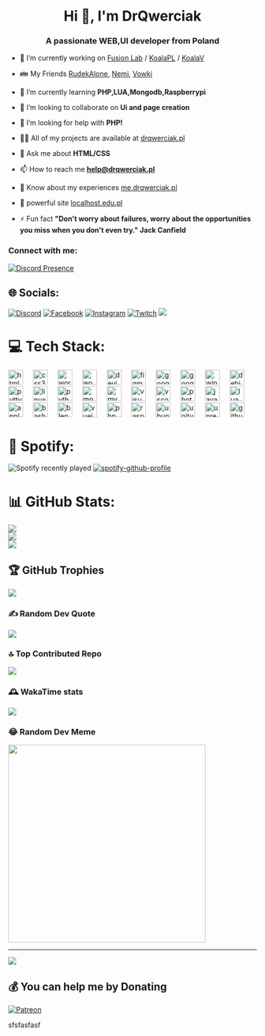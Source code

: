 <h1 align="center">Hi 👋, I'm DrQwerciak</h1>
<h3 align="center">A passionate WEB,UI developer from Poland</h3>

- 🔭 I’m currently working on [Fusion Lab](FusionLab.pl) / [KoalaPL](koalapl.github.io) / [KoalaV](https://github.com/Edu-Koala-V)

- 👪 My Friends [RudekAlone](https://github.com/RudekAlone), [Nemi](https://github.com/nemi333), [Vowki](https://github.com/vowki21)
  
- 🌱 I’m currently learning **PHP,LUA,Mongodb,Raspberrypi**

- 👯 I’m looking to collaborate on **Ui and page creation**

- 🤝 I’m looking for help with **PHP!**

- 👨‍💻 All of my projects are available at [drqwerciak.pl](https://drqwerciak.pl)

- 💬 Ask me about **HTML/CSS**

- 📫 How to reach me **help@drqwerciak.pl**

- 📄 Know about my experiences [me.drqwerciak.pl](https://me.drqwerciak.pl)

- 📶 powerful site [localhost.edu.pl](https://localhost.edu.pl)

- ⚡ Fun fact **"Don't worry about failures, worry about the opportunities you miss when you don't even try." Jack Canfield**

<h3 align="left">Connect with me:</h3>
<p align="left"></p>
<!-- [Discord Profile](https://discord-readme-badge.vercel.app/api?id=<979989714272681984>) -->

[![Discord Presence](https://lanyard.cnrad.dev/api/979989714272681984)](https://discord.com/users/979989714272681984)


## 🌐 Socials:
[![Discord](https://img.shields.io/badge/Discord-%237289DA.svg?logo=discord&logoColor=white)](https://discord.gg/.drqwerciak) [![Facebook](https://img.shields.io/badge/Facebook-%231877F2.svg?logo=Facebook&logoColor=white)](https://facebook.com/https://www.facebook.com/drqwercik/) [![Instagram](https://img.shields.io/badge/Instagram-%23E4405F.svg?logo=Instagram&logoColor=white)](https://instagram.com/https://www.instagram.com/drqwerciak/) [![Twitch](https://img.shields.io/badge/Twitch-%239146FF.svg?logo=Twitch&logoColor=white)](https://twitch.tv/https://www.twitch.tv/drqwerciak) [![](https://visitcount.itsvg.in/api?id=DrQwerciaks&label=Profile%20Views&color=12&icon=2&pretty=false)](https://visitcount.itsvg.in)

# 💻 Tech Stack:
<div align="left">
  <img src="https://cdn.jsdelivr.net/gh/devicons/devicon/icons/html5/html5-plain.svg" height="30" alt="html5 logo"  />
  <img width="12" />
  <img src="https://cdn.jsdelivr.net/gh/devicons/devicon/icons/css3/css3-plain.svg" height="30" alt="css3 logo"  />
  <img width="12" />
  <img src="https://cdn.jsdelivr.net/gh/devicons/devicon/icons/wordpress/wordpress-plain.svg" height="30" alt="wordpress logo"  />
  <img width="12" />
  <img src="https://cdn.jsdelivr.net/gh/devicons/devicon/icons/woocommerce/woocommerce-plain.svg" height="30" alt="woocommerce logo"  />
  <img width="12" />
  <img src="https://cdn.jsdelivr.net/gh/devicons/devicon/icons/devicon/devicon-original.svg" height="30" alt="devicon logo"  />
  <img width="12" />
  <img src="https://cdn.jsdelivr.net/gh/devicons/devicon/icons/figma/figma-original.svg" height="30" alt="figma logo"  />
  <img width="12" />
  <img src="https://cdn.jsdelivr.net/gh/devicons/devicon/icons/googlecloud/googlecloud-original.svg" height="30" alt="googlecloud logo"  />
  <img width="12" />
  <img src="https://cdn.jsdelivr.net/gh/devicons/devicon/icons/google/google-original.svg" height="30" alt="google logo"  />
  <img width="12" />
  <img src="https://cdn.jsdelivr.net/gh/devicons/devicon/icons/windows8/windows8-original.svg" height="30" alt="windows8 logo"  />
  <img width="12" />
  <img src="https://cdn.jsdelivr.net/gh/devicons/devicon/icons/debian/debian-plain.svg" height="30" alt="debian logo"  />
  <img width="12" />
  <img src="https://cdn.jsdelivr.net/gh/devicons/devicon/icons/putty/putty-original.svg" height="30" alt="putty logo"  />
  <img width="12" />
  <img src="https://cdn.jsdelivr.net/gh/devicons/devicon/icons/linux/linux-original.svg" height="30" alt="linux logo"  />
  <img width="12" />
  <img src="https://cdn.jsdelivr.net/gh/devicons/devicon/icons/python/python-plain.svg" height="30" alt="python logo"  />
  <img width="12" />
  <img src="https://cdn.jsdelivr.net/gh/devicons/devicon/icons/mongodb/mongodb-original.svg" height="30" alt="mongodb logo"  />
  <img width="12" />
  <img src="https://cdn.jsdelivr.net/gh/devicons/devicon/icons/mysql/mysql-original.svg" height="30" alt="mysql logo"  />
  <img width="12" />
  <img src="https://cdn.jsdelivr.net/gh/devicons/devicon/icons/visualstudio/visualstudio-plain.svg" height="30" alt="visualstudio logo"  />
  <img width="12" />
  <img src="https://cdn.jsdelivr.net/gh/devicons/devicon/icons/vscode/vscode-original.svg" height="30" alt="vscode logo"  />
  <img width="12" />
  <img src="https://cdn.jsdelivr.net/gh/devicons/devicon/icons/photoshop/photoshop-plain.svg" height="30" alt="photoshop logo"  />
  <img width="12" />
  <img src="https://cdn.jsdelivr.net/gh/devicons/devicon/icons/javascript/javascript-plain.svg" height="30" alt="javascript logo"  />
  <img width="12" />
  <img src="https://cdn.jsdelivr.net/gh/devicons/devicon/icons/lua/lua-original.svg" height="30" alt="lua logo"  />
  <img width="12" />
  <img src="https://cdn.jsdelivr.net/gh/devicons/devicon/icons/apple/apple-original.svg" height="30" alt="apple logo"  />
  <img width="12" />
  <img src="https://cdn.jsdelivr.net/gh/devicons/devicon/icons/bash/bash-original.svg" height="30" alt="bash logo"  />
  <img width="12" />
  <img src="https://cdn.jsdelivr.net/gh/devicons/devicon/icons/blender/blender-original.svg" height="30" alt="blender logo"  />
  <img width="12" />
  <img src="https://cdn.jsdelivr.net/gh/devicons/devicon/icons/vuejs/vuejs-original.svg" height="30" alt="vuejs logo"  />
  <img width="12" />
  <img src="https://cdn.jsdelivr.net/gh/devicons/devicon/icons/php/php-original.svg" height="30" alt="php logo"  />
  <img width="12" />
  <img src="https://cdn.jsdelivr.net/gh/devicons/devicon/icons/raspberrypi/raspberrypi-original.svg" height="30" alt="raspberrypi logo"  />
  <img width="12" />
  <img src="https://cdn.jsdelivr.net/gh/devicons/devicon/icons/ubuntu/ubuntu-plain.svg" height="30" alt="ubuntu logo"  />
  <img width="12" />
  <img src="https://cdn.jsdelivr.net/gh/devicons/devicon/icons/unity/unity-original.svg" height="30" alt="unity logo"  />
  <img width="12" />
  <img src="https://cdn.jsdelivr.net/gh/devicons/devicon/icons/unrealengine/unrealengine-original.svg" height="30" alt="unrealengine logo"  />
  <img width="12" />
  <img src="https://cdn.jsdelivr.net/gh/devicons/devicon/icons/github/github-original.svg" height="30" alt="github logo"  />
</div>

# 🎵 Spotify:

![Spotify recently played](https://spotify-recently-played-readme.vercel.app/api?user=31raxkwqbdbxe2an7ypbdwch2ebu)
[![spotify-github-profile](https://spotify-github-profile.vercel.app/api/view?uid=31raxkwqbdbxe2an7ypbdwch2ebu&cover_image=true&theme=default&show_offline=false&background_color=030303&interchange=true&bar_color=53b14f&bar_color_cover=true)](https://spotify-github-profile.vercel.app/api/view?uid=31raxkwqbdbxe2an7ypbdwch2ebu&redirect=true)

# 📊 GitHub Stats:
![](https://github-readme-stats.vercel.app/api?username=DrQwerciaks&theme=dark&hide_border=false&include_all_commits=false&count_private=false)<br/>
![](https://github-readme-streak-stats.herokuapp.com/?user=DrQwerciaks&theme=dark&hide_border=false)<br/>
![](https://github-readme-stats.vercel.app/api/top-langs/?username=DrQwerciaks&theme=dark&hide_border=false&include_all_commits=false&count_private=false&layout=compact)

## 🏆 GitHub Trophies
![](https://github-profile-trophy.vercel.app/?username=DrQwerciaks&theme=darkhub&no-frame=false&no-bg=true&margin-w=4)

### ✍️ Random Dev Quote
![](https://quotes-github-readme.vercel.app/api?type=horizontal&theme=dark)

### 🔝 Top Contributed Repo
![](https://github-contributor-stats.vercel.app/api?username=DrQwerciaks&limit=5&theme=dark&combine_all_yearly_contributions=true)

### 🕰️ WakaTime stats
[![](https://github-readme-stats.vercel.app/api/wakatime?username=DrQwerciak)](https://github.com/drqwerciaks)

### 😂 Random Dev Meme
<img src='https://randommeme-five.vercel.app/' style="height: 400px;"/>

---
[![](https://visitcount.itsvg.in/api?id=DrQwerciaks&icon=0&color=0)](https://visitcount.itsvg.in)

  ## 💰 You can help me by Donating
  [![Patreon](https://img.shields.io/badge/Patreon-F96854?style=for-the-badge&logo=patreon&logoColor=white)](https://patreon.com/DrQwerciak) 

  
<!-- Proudly created with GPRM ( https://gprm.itsvg.in ) -->sfsfasfasf
